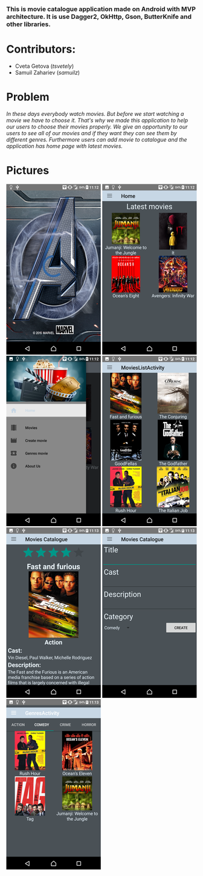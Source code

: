 ### This is movie catalogue application made on Android with MVP architecture. It is use Dagger2, OkHttp, Gson, ButterKnife and other libraries.  

# Contributors: 
- Cveta Getova (*tsvetely*)
- Samuil Zahariev (*samuilz*)

# Problem
*In these days everybody watch movies. But before we start watching a movie we have to choose it. That's why we made this application 
to help our users to choose their movies properly. We give an opportunity to our users to see all of our movies and if they want they can see them by different genres. Furthermore users can add movie to catalogue and the application has home page with latest movies.*

# Pictures

![Alt text](https://github.com/TeamQuickSilver/MoviesCatalogueApp/blob/master/images/image1.png)
![Alt text](https://github.com/TeamQuickSilver/MoviesCatalogueApp/blob/master/images/image2.png)
![Alt text](https://github.com/TeamQuickSilver/MoviesCatalogueApp/blob/master/images/image3.png)
![Alt text](https://github.com/TeamQuickSilver/MoviesCatalogueApp/blob/master/images/image4.png)
![Alt text](https://github.com/TeamQuickSilver/MoviesCatalogueApp/blob/master/images/image5.png)
![Alt text](https://github.com/TeamQuickSilver/MoviesCatalogueApp/blob/master/images/image6.png)
![Alt text](https://github.com/TeamQuickSilver/MoviesCatalogueApp/blob/master/images/image7.png)


